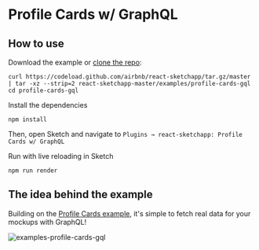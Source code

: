 # Profile Cards w/ GraphQL

## How to use
Download the example or [clone the repo](http://github.com/airbnb/react-sketchapp):
```
curl https://codeload.github.com/airbnb/react-sketchapp/tar.gz/master | tar -xz --strip=2 react-sketchapp-master/examples/profile-cards-gql
cd profile-cards-gql
```

Install the dependencies
```
npm install
```

Then, open Sketch and navigate to `Plugins → react-sketchapp: Profile Cards w/ GraphQL`

Run with live reloading in Sketch
```
npm run render
```

## The idea behind the example

Building on the [Profile Cards example](../profile-cards), it's simple to fetch real data for your mockups with GraphQL!

![examples-profile-cards-gql](https://cloud.githubusercontent.com/assets/591643/24778175/0dda21d8-1ade-11e7-9545-13b472263ff6.png)
